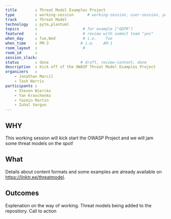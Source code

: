 ```yaml
---
title        : Threat Model Examples Project
type         : working-session      # working-session, user-session, product-session
track        : Threat Model
technology   : pytm,plantuml
topics       :                    # for example ["GDPR"]
featured     :                    # review with summit team "yes"
when_day     : Tue,Wed            # i.e.    Tue
when_time    : PM-3              # i.e.    AM-1
room_layout  :                    #
room_id      :
session_slack: 
status       : done              # draft, review-content, done
description  : Kick off of the OWASP Threat Model Examples Project
organizers   :
    - Jonathan Marcil
    - Tash Norris
participants :
    - Steven Wierckx
    - Yan Kravchenko 
    - Yasmin Martin 
    - Zuhal Vargun
---
```

## WHY

This working session will kick start the OWASP Project and we will jam some threat models on the spot!

## What

Details about content formats and some examples are already available on https://linktr.ee/threatmodel.


## Outcomes

Explenation on the way of working.
Threat models being added to the repository.
Call to action
